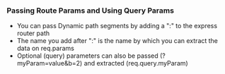 ### Passing Route Params and Using Query Params

- You can pass Dynamic path segments by adding a ":" to the express router path
- The name you add after ":" is the name by which you can extract the data on req.params
- Optional (query) parameters can also be passed (?myParam=value&b=2) and extracted (req.query.myParam)

